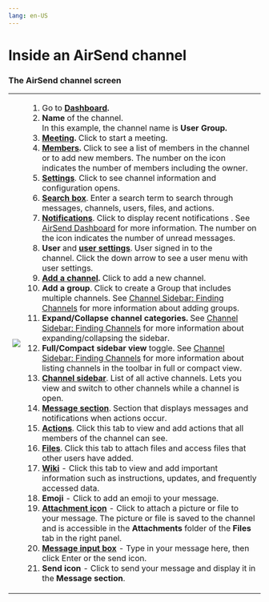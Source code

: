 ```yaml
---
lang: en-US
---
```


# Inside an AirSend channel

### The AirSend channel screen

<table><colgroup><col><col></colgroup><tbody><tr><td><div><p><span><img src="../../assets/channels/inside-an-airsend-channel/annotated-channel.png"></span></p></div></td><td><ol><li>Go to <strong><a href="/using-airsend/airsend-dashboard">Dashboard</a>.</strong></li><li><strong>Name</strong> of the channel.<br>In this example, the channel name is <strong>User Group.</strong></li><li><strong><a href="/meetings/intro">Meeting</a>. </strong>Click to start a meeting.</li><li><strong><a href="/members/adding-more-members-to-a-channel">Members</a>.</strong>&nbsp;Click to see a list of members in the channel or to add new members. The number on the icon indicates the number of members including the owner.</li><li><strong><a href="/channels/channel-settings-for-a-channel-owner">Settings</a></strong>. Click to see channel information and configuration opens.&nbsp;</li><li><strong><a href="/using-airsend/search-in-airsend">Search box</a></strong>. Enter a search term to search through messages, channels, users, files, and actions.</li><li><strong><a href="/notifications">Notifications</a></strong>. Click to display recent notifications . See <a href="/using-airsend/airsend-dashboard">AirSend Dashboard</a> for more information. The number on the icon indicates the number of unread messages.</li><li><strong>User</strong>&nbsp;and <a href="/account/settings-in-airsend"><strong>user settings</strong></a>. User signed in to the channel.&nbsp;Click the down arrow to see a user menu with user settings.&nbsp;</li><li><strong><a href="/channels/creating-a-channel">Add a channel</a>. </strong>Click to add a new channel.</li><li><strong>Add a group</strong>. Click to create a Group that includes multiple channels. See&nbsp;<a href="/$replace">Channel Sidebar: Finding Channels</a> for more information about adding groups.</li><li><strong>Expand/Collapse channel categories.&nbsp;</strong>See&nbsp;<a href="/$replace">Channel Sidebar: Finding Channels</a> for more information about expanding/collapsing the sidebar.</li><li><strong>Full/Compact sidebar view</strong> toggle.&nbsp;See&nbsp;<a href="/$replace">Channel Sidebar: Finding Channels</a> for more information about listing channels in the toolbar in full or compact view.</li><li><strong><a href="/$replace">Channel sidebar</a></strong>. List of all active channels. Lets you view and switch to other channels while a channel is open.</li><li><strong><a href="/messages/messaging-inside-an-airsend-channel">Message section</a></strong>. Section that displays messages and notifications when actions occur.</li><li><strong><a href="/actions/intro">Actions</a></strong>. Click this tab to view and add actions that all members of the channel can see.&nbsp;</li><li><strong><a href="/files/add-a-file-to-the-files-tab">Files</a></strong>. Click this tab to attach files and access files that other users have added.&nbsp;</li><li><strong><a href="/wiki/intro">Wiki</a></strong> - Click this tab<span>&nbsp;to view and add important information such as instructions, updates, and frequently accessed data</span>.&nbsp;</li><li><strong>Emoji</strong> - Click to add an emoji to your message.</li><li><strong><a href="/files/add-a-file-to-a-message">Attachment icon</a></strong> - Click to attach a picture or file to your message. The picture or file is saved to the channel and is accessible in the <strong>Attachments</strong> folder of the <strong>Files </strong>tab in the right panel.</li><li><strong><a href="/messages/messaging-inside-an-airsend-channel">Message input box</a></strong> - Type in your message here, then click Enter or the send icon.</li><li><strong>Send</strong>&nbsp;<strong>icon</strong> - Click to send your message and display it in the <strong>Message section</strong>.&nbsp;</li></ol></td></tr></tbody></table>